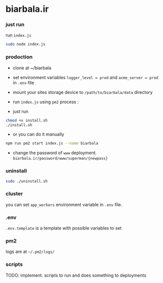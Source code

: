 # biarbala.ir

### just run
run `index.js`
```bash
sudo node index.js
```

### prodoction
- clone at ~/biarbala
- set environment variables `logger_level = prod` and `acme_server = prod` in `.env` file
- mount your sites storage device to `/path/to/biarbala/data` directory
- run `index.js` using `pm2` process :

- just run
```bash
chmod +x install.sh
./install.sh
```

- or you can do it manually
```bash
npm run pm2 start index.js --name biarbala
```

- change the password of `www` deployment. `biarbala.ir/password/www/superman/{newpass}`

### uninstall
```bash
sudo ./uninstall.sh
```

### cluster
you can set `app_workers` environment variable in `.env` file.

### .env
`.env.template` is a template with possible variables to set

### pm2
logs are at `~/.pm2/logs/`

### scripts
TODO: implement. scripts to run and does something to deployments